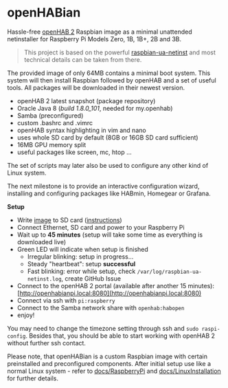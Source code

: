 # openHABian

Hassle-free [openHAB 2](http://openhab.org) Raspbian image as a minimal unattended netinstaller for Raspberry Pi Models Zero, 1B, 1B+, 2B and 3B.

> This project is based on the powerful [raspbian-ua-netinst](https://github.com/debian-pi/raspbian-ua-netinst) and most technical details can be taken from there.

The provided image of only 64MB contains a minimal boot system. This system will then install Raspbian followed by openHAB and a set of useful tools. All packages will be downloaded in their newest version.

* openHAB 2 latest snapshot (package repository)
* Oracle Java 8 (*build 1.8.0_101*, needed for my.openhab)
* Samba (preconfigured)
* custom .bashrc and .vimrc
* openHAB syntax highlighting in vim and nano
* uses whole SD card by default (8GB or 16GB SD card sufficient)
* 16MB GPU memory split
* useful packages like screen, mc, htop ...

The set of scripts may later also be used to configure any other kind of Linux system.

The next milestone is to provide an interactive configuration wizard, installing and configuring packages like HABmin, Homegear or Grafana.

**Setup**

* Write [image](https://github.com/ThomDietrich/openhabian/releases) to SD card ([instructions](https://www.raspberrypi.org/documentation/installation/installing-images/README.md))
* Connect Ethernet, SD card and power to your Raspberry Pi
* Wait up to **45 minutes** (setup will take some time as everything is downloaded live)
* Green LED will indicate when setup is finished
  * Irregular blinking: setup in progress...
  * Steady "heartbeat": setup **successful**
  * Fast blinking: error while setup, check `/var/log/raspbian-ua-netinst.log`, create GitHub Issue
* Connect to the openHAB 2 portal (available after another 15 minutes): [http://openhabianpi.local:8080](http://openhabianpi.local:8080)
* Connect via ssh with `pi:raspberry`
* Connect to the Samba network share with `openhab:habopen`
* enjoy!

You may need to change the timezone setting through ssh and `sudo raspi-config`. Besides that, you should be able to start working with openHAB 2 without further ssh contact.

Please note, that openHABian is a custom Raspbian image with certain preinstalled and preconfigured components. After initial setup use like a normal Linux system - refer to [docs/RaspberryPi](http://docs.openhab.org/installation/rasppi.html) and [docs/LinuxInstallation](http://docs.openhab.org/installation/linux.html) for further details.
